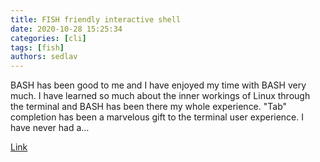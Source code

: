 ```yaml
---
title: FISH friendly interactive shell
date: 2020-10-28 15:25:34
categories: [cli]
tags: [fish]
authors: sedlav
---
```


BASH has been good to me and I have enjoyed my time with BASH very much. I have learned so much about the inner workings of Linux through the terminal and BASH has been there my whole experience. "Tab" completion has been a marvelous gift to the terminal user experience. I have never had a…

[Link](https://cubiclenate.com/2020/10/26/fish-friendly-interactive-shell-on-opensuse/)
